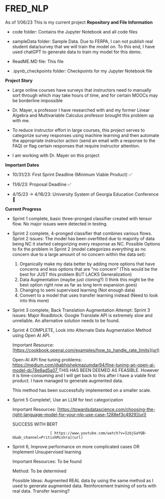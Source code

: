 # FRED_NLP
As of 1/06/23 This is my current project
**Repository and File Information**
- code folder: Contains the Jupyter Notebook and all code files

- sampleData folder: Sample Data. Due to FERPA, I can not publish real student data/survey that we will train the model on. To this end, I have used chatGPT to generate data to train my model for this demo.
  
- ReadME.MD file: This file 
  
- .ipynb_checkpoints folder: Checkpoints for my Jupyter Notebook file
  
**Project Story**

- Large online courses have surveys that instructors need to manually sort through which may take hours of time, and for certain MOOCs may be borderline impossible
  
- Dr. Mayer, a professor I have researched with and my former Linear Algebra and Multivariable Calculus professor brought this problem up with me.
  
- To reduce instructor effort in large courses, this project serves to categorize survey responses using machine learning and then automate the appropriate instructor action (send an email with a response to the FAQ) or flag certain responses that require instructor attention.
  
- I am working with Dr. Mayer on this project 

**Important Dates**

- 10/31/23: First Sprint Deadline (Minimum Viable Product) ✅

- 11/6/23: Proposal Deadline ✅

- 4/15/23 -> 4/16/23: University System of Georgia Education Conference 🔵


**Current Progress**

- Sprint 1 complete, basic three-pronged classifier created with tensor flow.
  No major issues were detected in testing.
  
- Sprint 2 complete, 4-pronged classifier that combines various flows.
  Sprint 2 issues: The model has been overfitted due to majority of data being NC it started categorizing every response as NC. 
  Possible Options to fix the problem in Sprint 2 (model categorizes everything as no concern due to a large amount of no concern within the data set):

    1. Organically make my data better by adding more options that have concerns and less options that are "no concern" (This would be the best for JUST this problem BUT LACKS Generalization)
    2. Data Augmentation (maybe just cloning?) (I think this might be the best option right now as far as long term expansion goes)
    3. Changing to semi supervised learning (Not enough data)
    4. Convert to a model that uses transfer learning instead (Need to look into this more)
       
- Sprint 3 complete, Back Translation Augmentation Attempt:
    Sprint 3 issues: Major Roadblock. Google Translate API is extremely slow and unreliable. An alternative solution needs to be found.

- Sprint 4 COMPLETE, Look into Alternate Data Augmentation Method using Open AI API.
  
    Important Resource: [https://cookbook.openai.com/examples/how_to_handle_rate_limits](url)
  
    Open-AI API fine tuning problems: [https://medium.com/@abhishekmazumdar94/fine-tuning-an-open-ai-model-dc78e6ad5a07 ](url)
    THIS HAS BEEN DEEMED AS FEASIBLE. However it is time-consuming and I will get back to this after I have a viable first product. I have managed to generate augmented data.

    This method has been successfully implemented on a smaller scale.
    

  
- Sprint 5 Complete!, Use an LLM for text categorization

  Important Resources: [https://towardsdatascience.com/choosing-the-right-language-model-for-your-nlp-use-case-1288ef3c4929](url)

  SUCCESS WITH BERT
  
                       [ https://www.youtube.com/watch?v=IzbjGaYQB-U&ab_channel=PritishMishra](url)
- Sprint 6, Improve performance on more complicated cases OR Implement Unsupervised learning
  
  Important Resources: To be found


  
  Method: To be determined
  
  Possible Ideas: Augmented REAL data by using the same method as I used to generate augmented data. Reinforcement training of sorts with real data. Transfer learning?

